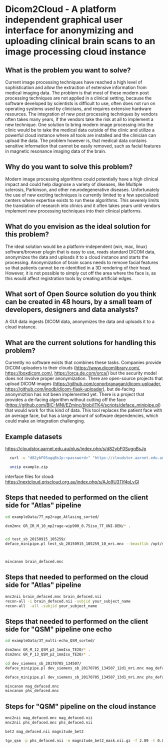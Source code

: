# Dicom2Cloud - A platform independent graphical user interface for anonymizing and uploading clinical brain scans to an image processing cloud instance

## What is the problem you want to solve?
Current image processing techniques have reached a high level of sophistication and allow the extraction of extensive information from medical imaging data. The problem is that most of these modern post processing techniques are not applied in a clinical setting, because the software developed by scientists is difficult to use, often does not run on operating systems used by clinicians, and requires extensive hardware resources. The integration of new post processing techniques by vendors often takes many years, if the vendors take the risk at all to implement a new technique. One solution to bring modern image processing into the clinic would be to take the medical data outside of the clinic and utilize a powerful cloud instance where all tools are installed and the clinician can upload the data. The problem however is, that medical data contains sensitive information that cannot be easily removed, such as facial features in magnetic resonance imaging data of the brain.

## Why do you want to solve this problem?
Modern image processing algorithms could potentially have a high clinical impact and could help diagnose a variety of diseases, like Multiple sclerosis, Parkinson, and other neurodegenerative diseases. Unfortunately the use of new exciting techniques is currently limited to a few specialized centers where expertise exists to run these algorithms. This severely limits the translation of research into clinics and it often takes years until vendors implement new processing techniques into their clinical platforms.

## What do you envision as the ideal solution for this problem?
The ideal solution would be a platform-independent (win, mac, linux) software/browser plugin that is easy to use, reads standard DICOM data, anonymizes the data and uploads it to a cloud instance and starts the processing. Anonymization of brain scans needs to remove facial features so that patients cannot be re-identified in a 3D rendering of their head. However, it is not possible to simply cut off the area where the face is, as this would affect registration tools by creating artificial edges.

## What sort of Open Source solution do you think can be created in 48 hours, by a small team of developers, designers and data analysts?
A GUI data ingests DICOM data, anonymizes the data and uploads it to a cloud instance.

## What are the current solutions for handling this problem?
Currently no software exists that combines these tasks. Companies provide DICOM uploaders to their clouds (https://www.dicomlibrary.com/, https://boxdicom.com/, https://orca.de.com/orca/) but the security model does not involve proper anonymization. There are open-source projects that upload DICOM images (https://github.com/conorbranagan/dicom-uploader, https://github.com/inodb/dicom-flask-uploader), but de-facing anonymiztion has not been implemented yet. There is a project that provides a de-facing algorithm without cutting off the face (https://github.com/BIC-MNI/EZminc/blob/ITK4/scripts/deface_minipipe.pl) that would work for this kind of data. This tool replaces the patient face with an average face, but has a large amount of software dependencies, which could make an integration challenging.

## Example datasets
https://cloudstor.aarnet.edu.au/plus/index.php/s/d82ybF0SugqBsJp

```bash
  curl -u "d82ybF0SugqBsJp:<password>" "https://cloudstor.aarnet.edu.au/plus/public.php/webdav" -o example.zip

  unzip example.zip
```

interface files for cloud:
https://nextcloud.qriscloud.org.au/index.php/s/AJo9U3Tlf4pLyGl

## Steps that needed to performed on the client side for "Atlas" pipeline
```bash
cd exampleData/7T_mp2rage_Atlasing_sorted/

dcm2mnc GR_IR_M_10_mp2rage-wip900_0.75iso_7T_UNI-DEN/* .


cd test_sb_20150915_105259/
deface_minipipe.pl test_sb_20150915_105259_10_mri.mnc --beastlib /opt/minc/share/beast-library-1.1/ --model-dir /opt/minc/share/icbm152_model_09c/ --model mni_icbm152_t1_tal_nlin_sym_09c defaced.mnc



mincanon brain_defaced.mnc

```
## Steps that needed to performed on the cloud side for "Atlas" pipeline
```bash
mnc2nii brain_defaced.mnc brain_defaced.nii
recon-all -i brain_defaced.nii -subjid your_subject_name
recon-all  -all -subjid your_subject_name
```

## Steps that needed to performed on the client side for "QSM" pipeline one echo
```bash
cd exampleData/3T_multi-echo_QSM_sorted/

dcm2mnc GR_M_12_QSM_p2_1mmIso_TE20/* .
dcm2mnc GR_P_13_QSM_p2_1mmIso_TE20/* .

cd dev_siemens_sb_20170705_134507/
deface_minipipe.pl dev_siemens_sb_20170705_134507_12d1_mri.mnc mag_defaced.mnc

deface_minipipe.pl dev_siemens_sb_20170705_134507_13d1_mri.mnc phs_defaced.mnc

mincanon mag_defaced.mnc
mincanon phs_defaced.mnc
```

## Steps for "QSM" pipeline on the cloud instance
```bash
mnc2nii mag_defaced.mnc mag_defaced.nii
mnc2nii phs_defaced.mnc phs_defaced.nii

bet2 mag_defaced.nii magnitude_bet2

tgv_qsm -p phs_defaced.nii -m magnitude_bet2_mask.nii.gz -f 2.89 -t 0.02 -s -o qsm
```
